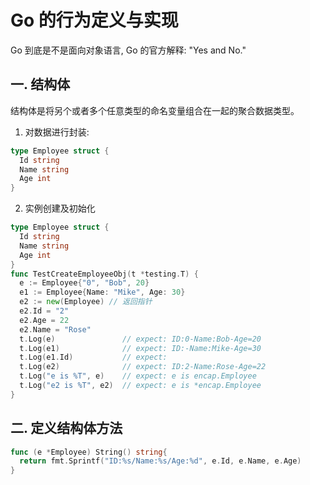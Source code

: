 # Go 的行为定义与实现

Go 到底是不是面向对象语言, Go 的官方解释: "Yes and No."

## 一. 结构体

结构体是将另个或者多个任意类型的命名变量组合在一起的聚合数据类型。

1. 对数据进行封装:

```go
type Employee struct {
  Id string
  Name string
  Age int
}
```

2. 实例创建及初始化

```go
type Employee struct {
  Id string
  Name string
  Age int
}
func TestCreateEmployeeObj(t *testing.T) {
  e := Employee{"0", "Bob", 20}
  e1 := Employee{Name: "Mike", Age: 30}
  e2 := new(Employee) // 返回指针
  e2.Id = "2"
  e2.Age = 22
  e2.Name = "Rose"
  t.Log(e)               // expect: ID:0-Name:Bob-Age=20
  t.Log(e1)              // expect: ID:-Name:Mike-Age=30
  t.Log(e1.Id)           // expect:
  t.Log(e2)              // expect: ID:2-Name:Rose-Age=22
  t.Log("e is %T", e)    // expect: e is encap.Employee
  t.Log("e2 is %T", e2)  // expect: e is *encap.Employee
}

```

## 二. 定义结构体方法

```go
func (e *Employee) String() string{
  return fmt.Sprintf("ID:%s/Name:%s/Age:%d", e.Id, e.Name, e.Age)
}
```
